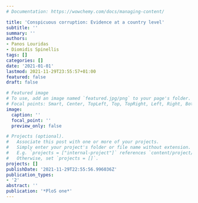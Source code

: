 ```yaml
---
# Documentation: https://wowchemy.com/docs/managing-content/

title: 'Conspicuous corruption: Evidence at a country level'
subtitle: ''
summary: ''
authors:
- Panos Louridas
- Diomidis Spinellis
tags: []
categories: []
date: '2021-01-01'
lastmod: 2021-11-29T23:55:57+01:00
featured: false
draft: false

# Featured image
# To use, add an image named `featured.jpg/png` to your page's folder.
# Focal points: Smart, Center, TopLeft, Top, TopRight, Left, Right, BottomLeft, Bottom, BottomRight.
image:
  caption: ''
  focal_point: ''
  preview_only: false

# Projects (optional).
#   Associate this post with one or more of your projects.
#   Simply enter your project's folder or file name without extension.
#   E.g. `projects = ["internal-project"]` references `content/project/deep-learning/index.md`.
#   Otherwise, set `projects = []`.
projects: []
publishDate: '2021-11-29T22:55:56.996036Z'
publication_types:
- '2'
abstract: ''
publication: '*PloS one*'
---
```

